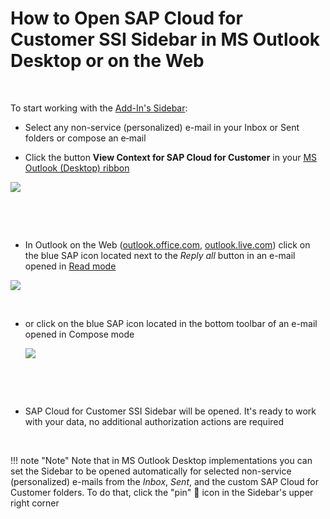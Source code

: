 # How to Open SAP Cloud for Customer SSI Sidebar in MS Outlook Desktop or on the Web

&nbsp;

To start working with the [Add-In's Sidebar](../Introduction/):

- Select any non-service (personalized) e-mail in your Inbox or Sent folders or compose an e&#8209;mail

- Click the button **View Context for SAP Cloud for Customer** in your [MS Outlook (Desktop) ribbon](https://support.office.com/en-us/article/show-or-hide-the-ribbon-in-office-d946b26e-0c8c-402d-a0f7-c6efa296b527#_showall)  
  
![](../assets/images/Start/icon_ribbon.png)

&nbsp;

&nbsp;

-  In Outlook on the Web ([outlook.office.com](https://outlook.office.com), [outlook.live.com](https://outlook.live.com)) click on the blue SAP icon located next to the *Reply all* button in an e-mail opened in [Read mode](../Emails-Processing/#read_mode_and_compose_mode_in_ms_exchange_office_365)

  ![](../assets/images/Start/web_small1.png)

&nbsp;

- or click on the blue SAP icon located in the bottom toolbar of an e-mail opened in Compose mode

  ![](../assets/images/Start/web_small2.png)

&nbsp;

&nbsp;

- SAP Cloud for Customer SSI Sidebar will be opened. It's ready to work with your data, no additional authorization actions are required  

&nbsp;

!!! note "Note"
    Note that in MS Outlook Desktop implementations you can set the Sidebar to be opened automatically for selected non-service (personalized) e-mails from the *Inbox*, *Sent*, and the custom SAP Cloud for Customer folders. To do that, click the "pin" 📌 icon in the Sidebar's upper right corner
    
&nbsp;

&nbsp;
